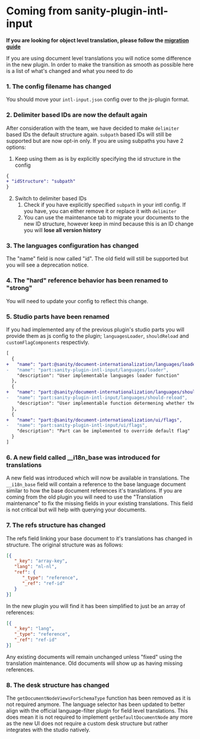 # Coming from sanity-plugin-intl-input
**If you are looking for object level translation, please follow the [migration guide](https://github.com/LiamMartens/sanity-plugin-intl-input/blob/develop/docs/object-level-migration.md)**

If you are using document level translations you will notice some difference in the new plugin. In order to make the transition as smooth as possible here is a list of what's changed and what you need to do

### 1. The config filename has changed
You should move your `intl-input.json` config over to the js-plugin format.

### 2. Delimiter based IDs are now the default again
After consideration with the team, we have decided to make `delimiter` based IDs the default structure again. `subpath` based IDs will still be supported but are now opt-in only. If you are using subpaths you have 2 options:

1. Keep using them as is by explicitly specifying the id structure in the config
```diff
{
+ "idStructure": "subpath"
}
```

2. Switch to delimiter based IDs
   1. Check if you have explicitly specified `subpath` in your intl config. If you have, you can either remove it or replace it with `delimiter`
   2. You can use the maintenance tab to migrate your documents to the new ID structure, however keep in mind because this is an ID change you will **lose all version history**



### 3. The languages configuration has changed
The "name" field is now called "id". The old field will still be supported but you will see a deprecation notice.

### 4. The "hard" reference behavior has been renamed to "strong"
You will need to update your config to reflect this change.

### 5. Studio parts have been renamed
If you had implemented any of the previous plugin's studio parts you will provide them as js config to the plugin;
`languagesLoader`, `shouldReload` and `customFlagComponents` respectivly.
```diff
[
  {
+   "name": "part:@sanity/document-internationalization/languages/loader",
-   "name": "part:sanity-plugin-intl-input/languages/loader",
    "description": "User implementable languages loader function"
  },
  {
+   "name": "part:@sanity/document-internationalization/languages/should-reload",
-   "name": "part:sanity-plugin-intl-input/languages/should-reload",
    "description": "User implementable function determening whether the languages should be reloaded"
  },
  {
+   "name": "part:@sanity/document-internationalization/ui/flags",
-   "name": "part:sanity-plugin-intl-input/ui/flags",
    "description": "Part can be implemented to override default flag"
  }
]
```

### 6. A new field called __i18n_base was introduced for translations
A new field was introduced which will now be available in translations. The `__i18n_base` field will contain a reference to the base language document similar to how the base document references it's translations. If you are coming from the old plugin you will need to use the "Translation maintenance" to fix the missing fields in your existing translations. This field is not critical but will help with querying your documents.

### 7. The refs structure has changed
The refs field linking your base document to it's translations has changed in structure. The original structure was as follows:
```json
[{
   "_key": "array-key",
   "lang": "nl-nl",
   "ref": {
      "_type": "reference",
      "_ref": "ref-id"
   }
}]
```

In the new plugin you will find it has been simplified to just be an array of references:
```json
[{
   "_key": "lang",
   "_type": "reference",
   "_ref": "ref-id"
}]
```

Any existing documents will remain unchanged unless "fixed" using the translation maintenance. Old documents will show up as having missing references.

### 8. The desk structure has changed
The `getDocumentNodeViewsForSchemaType` function has been removed as it is not required anymore. The language selector has been updated to better align with the official language-filter plugin for field level translations. This does mean it is not required to implement `getDefaultDocumentNode` any more as the new UI does not require a custom desk structure but rather integrates with the studio natively.
